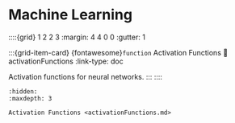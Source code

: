 # Machine Learning

::::{grid} 1 2 2 3
:margin: 4 4 0 0
:gutter: 1

:::{grid-item-card} {fontawesome}`function` Activation Functions
:link: activationFunctions
:link-type: doc

Activation functions for neural networks.
:::
::::

```{toctree}
:hidden:
:maxdepth: 3

Activation Functions <activationFunctions.md>
```

